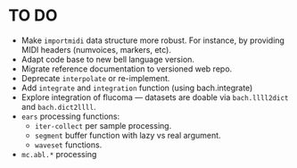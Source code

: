 # TO DO

- Make `importmidi` data structure more robust. For instance, by providing MIDI headers (numvoices, markers, etc).
- Adapt code base to new bell language version.
- Migrate reference documentation to versioned web repo.
- Deprecate `interpolate` or re-implement.
- Add `integrate` and `integration` function (using bach.integrate)
- Explore integration of flucoma — datasets are doable via `bach.llll2dict` and `bach.dict2llll`.
- `ears` processing functions:
  - `iter-collect` per sample processing.
  - `segment` buffer function with lazy vs real argument.
  - `waveset` functions.
- `mc.abl.*` processing
